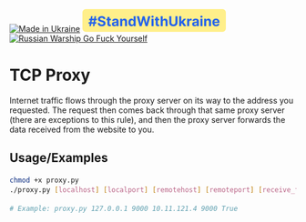 [![Made in Ukraine](https://img.shields.io/badge/made_in-ukraine-ffd700.svg?labelColor=0057b7)](https://stand-with-ukraine.pp.ua)
[![Stand With Ukraine](https://raw.githubusercontent.com/vshymanskyy/StandWithUkraine/main/badges/StandWithUkraine.svg)](https://stand-with-ukraine.pp.ua)
[![Russian Warship Go Fuck Yourself](https://raw.githubusercontent.com/vshymanskyy/StandWithUkraine/main/badges/RussianWarship.svg)](https://stand-with-ukraine.pp.ua) 

# TCP Proxy

Internet traffic flows through the proxy server on its way to the address you requested. 
The request then comes back through that same proxy server 
(there are exceptions to this rule), and then the proxy server 
forwards the data received from the website to you.




## Usage/Examples

```bash
chmod +x proxy.py
./proxy.py [localhost] [localport] [remotehost] [remoteport] [receive_first]

# Example: proxy.py 127.0.0.1 9000 10.11.121.4 9000 True
```


